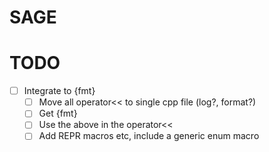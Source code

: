 # SAGE

# TODO

- [ ] Integrate to {fmt}
    - [ ] Move all operator<< to single cpp file (log?, format?)
    - [ ] Get {fmt}
    - [ ] Use the above in the operator<<
    - [ ] Add REPR macros etc, include a generic enum macro
